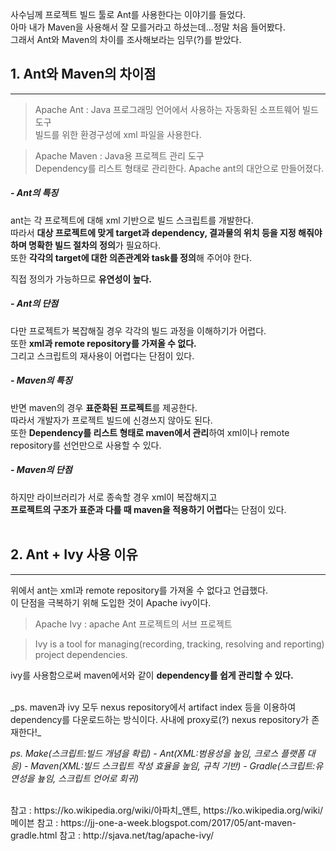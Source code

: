 사수님께 프로젝트 빌드 툴로 Ant를 사용한다는 이야기를 들었다.  
아마 내가 Maven을 사용해서 잘 모를거라고 하셨는데...정말 처음 들어봤다.  
그래서 Ant와 Maven의 차이를 조사해보라는 임무(?)를 받았다.  

## 1. Ant와 Maven의 차이점
*** 
> Apache Ant : Java 프로그래밍 언어에서 사용하는 자동화된 소프트웨어 빌드 도구  
빌드를 위한 환경구성에 xml 파일을 사용한다.  

> Apache Maven : Java용 프로젝트 관리 도구  
Dependency를 리스트 형태로 관리한다. Apache ant의 대안으로 만들어졌다.  

##### - Ant의 특징  

ant는 각 프로젝트에 대해 xml 기반으로 빌드 스크립트를 개발한다.  
따라서 **대상 프로젝트에 맞게 target과 dependency, 결과물의 위치 등을 지정 해줘야 하며 명확한 빌드 절차의 정의**가 필요하다.  
또한 **각각의 target에 대한 의존관계와 task를 정의**해 주어야 한다.

직접 정의가 가능하므로 **유연성이 높다.**

##### - Ant의 단점  

다만 프로젝트가 복잡해질 경우 각각의 빌드 과정을 이해하기가 어렵다.  
또한 **xml과 remote repository를 가져올 수 없다.**  
그리고 스크립트의 재사용이 어렵다는 단점이 있다.  

##### - Maven의 특징  

반면 maven의 경우 **표준화된 프로젝트**를 제공한다.  
따라서 개발자가 프로젝트 빌드에 신경쓰지 않아도 된다.  
또한 **Dependency를 리스트 형태로 maven에서 관리**하여 xml이나 remote repository를 선언만으로 사용할 수 있다.  

##### - Maven의 단점  

하지만 라이브러리가 서로 종속할 경우 xml이 복잡해지고  
**프로젝트의 구조가 표준과 다를 때 maven을 적용하기 어렵다**는 단점이 있다.  
<br>

## 2. Ant + Ivy 사용 이유
***  
위에서 ant는 xml과 remote repository를 가져올 수 없다고 언급했다.  
이 단점을 극복하기 위해 도입한 것이 Apache ivy이다.  

> Apache Ivy : apache Ant 프로젝트의 서브 프로젝트  

> Ivy is a tool for managing(recording, tracking, resolving and reporting) project dependencies.  


ivy를 사용함으로써 maven에서와 같이 **dependency를 쉽게 관리할 수 있다.**

<br>
_ps. maven과 ivy 모두 nexus repository에서 artifact index 등을 이용하여 dependency를 다운로드하는 방식이다. 사내에 proxy로(?) nexus repository가 존재한다!_  

_ps. Make(스크립트:빌드 개념을 확립) - Ant(XML:범용성을 높임, 크로스 플랫폼 대응) - Maven(XML:빌드 스크립트 작성 효율을 높임, 규칙 기반) - Gradle(스크립트:유연성을 눂임, 스크립트 언어로 회귀)_

<br>
참고 : https://ko.wikipedia.org/wiki/아파치_앤트, https://ko.wikipedia.org/wiki/메이븐  
참고 : https://jj-one-a-week.blogspot.com/2017/05/ant-maven-gradle.html  
참고 : http://sjava.net/tag/apache-ivy/  